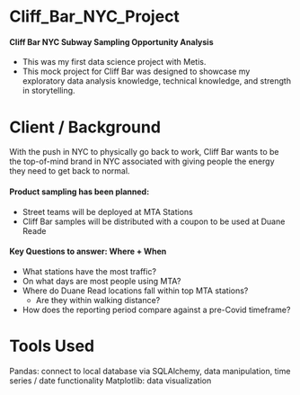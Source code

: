 # Cliff_Bar_NYC_Project
#### Cliff Bar NYC Subway Sampling Opportunity Analysis
- This was my first data science project with Metis. 
- This mock project for Cliff Bar was designed to showcase my exploratory data analysis knowledge, technical knowledge, and strength in storytelling. 


# Client / Background
With the push in NYC to physically go back to work, Cliff Bar wants to be the top-of-mind brand in NYC associated with giving people the energy they need to get back to normal. 

#### Product sampling has been planned:
- Street teams will be deployed at MTA Stations
- Cliff Bar samples will be distributed with a coupon to be used at Duane Reade

#### Key Questions to answer: Where + When 
- What stations have the most traffic? 
- On what days are most people using MTA?  
- Where do Duane Read locations fall within top MTA stations?
	- Are they within walking distance?
- How does the reporting period compare against a pre-Covid timeframe?

# Tools Used
Pandas: connect to local database via SQLAlchemy, data manipulation, time series / date functionality
Matplotlib: data visualization
